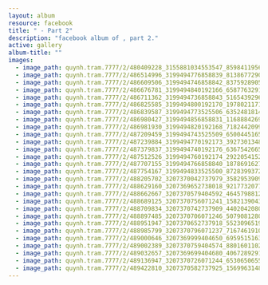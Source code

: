 ```yaml
---
layout: album
resource: facebook
title: " - Part 2"
description: "facebook album of , part 2."
active: gallery
album-title: ""
images:
  - image_path: quynh.tram.7777/2/480409228_3155881034553547_8598411956934948884_n.jpg
  - image_path: quynh.tram.7777/2/486514996_3199494776858839_8138677290978789995_n.jpg
  - image_path: quynh.tram.7777/2/486609506_3199494746858842_8375928905270918278_n.jpg
  - image_path: quynh.tram.7777/2/486676781_3199494840192166_6587763291284700389_n.jpg
  - image_path: quynh.tram.7777/2/486711362_3199494736858843_5165439296708001353_n.jpg
  - image_path: quynh.tram.7777/2/486825585_3199494800192170_1978021171016652381_n.jpg
  - image_path: quynh.tram.7777/2/486839587_3199494773525506_6352481814094074210_n.jpg
  - image_path: quynh.tram.7777/2/486980427_3199494856858831_1168884269525642127_n.jpg
  - image_path: quynh.tram.7777/2/486981930_3199494820192168_7182442099410565513_n.jpg
  - image_path: quynh.tram.7777/2/487209459_3199494743525509_6500445165672374379_n.jpg
  - image_path: quynh.tram.7777/2/487239884_3199494770192173_3927301348551390975_n.jpg
  - image_path: quynh.tram.7777/2/487379837_3199494740192176_6367542665949898431_n.jpg
  - image_path: quynh.tram.7777/2/487512526_3199494760192174_2922054152910703473_n.jpg
  - image_path: quynh.tram.7777/2/487707155_3199494766858840_1878691627829738869_n.jpg
  - image_path: quynh.tram.7777/2/487754167_3199494833525500_8728399372503299803_n.jpg
  - image_path: quynh.tram.7777/2/488205702_3207370042737979_358295390953291940_n.jpg
  - image_path: quynh.tram.7777/2/488629160_3207369652738018_9217732077718972797_n.jpg
  - image_path: quynh.tram.7777/2/488662667_3207370579404592_46457988124750457_n.jpg
  - image_path: quynh.tram.7777/2/488689125_3207370756071241_1582139043323031323_n.jpg
  - image_path: quynh.tram.7777/2/488709834_3207370742737909_440204208046730319_n.jpg
  - image_path: quynh.tram.7777/2/488897485_3207370706071246_5079081280978058176_n.jpg
  - image_path: quynh.tram.7777/2/488951947_3207370652737918_5523096519353784724_n.jpg
  - image_path: quynh.tram.7777/2/488985799_3207370796071237_7167461910800932120_n.jpg
  - image_path: quynh.tram.7777/2/489000646_3207369999404650_6959515163578412043_n.jpg
  - image_path: quynh.tram.7777/2/489002389_3207370759404574_8801601102895372784_n.jpg
  - image_path: quynh.tram.7777/2/489032657_3207369699404680_4067289291381798779_n.jpg
  - image_path: quynh.tram.7777/2/489136947_3207370726071244_6530650655290827779_n.jpg
  - image_path: quynh.tram.7777/2/489422810_3207370582737925_1569963148571490977_n.jpg
---
```

